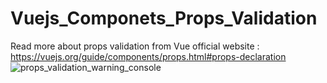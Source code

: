 # Vuejs_Componets_Props_Validation
Read more about props validation from Vue official website : https://vuejs.org/guide/components/props.html#props-declaration
![props_validation_warning_console](https://user-images.githubusercontent.com/103499034/163577285-63d113a4-6ebf-49d4-8cfb-1c0a628688fd.png)
